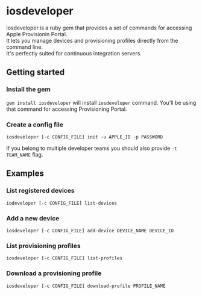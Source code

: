 # iosdeveloper
iosdeveloper is a ruby gem that provides a set of commands for accessing Apple Provisionin Portal.   
It lets you manage devices and provisioning profiles directly from the command line.   
It's perfectly suited for continuous integration servers.

## Getting started

### Install the gem
```gem install iosdeveloper``` will install ```iosdeveloper``` command. You'll be using that command for accessing Provisioning Portal.

### Create a config file
```iosdeveloper [-c CONFIG_FILE] init -u APPLE_ID -p PASSWORD```  
  
  
If you belong to multiple developer teams you should also provide ```-t TEAM_NAME``` flag. 

## Examples  

### List registered devices
```iodeveloper [-c CONFIG_FILE] list-devices```

### Add a new device
```iosdeveloper [-c CONFIG_FILE] add-device DEVICE_NAME DEVICE_ID```

### List provisioning profiles
```iosdeveloper [-c CONFIG_FILE] list-profiles```

### Download a provisioning profile
```iosdeveloper [-c CONFIG_FILE] download-profile PROFILE_NAME```
